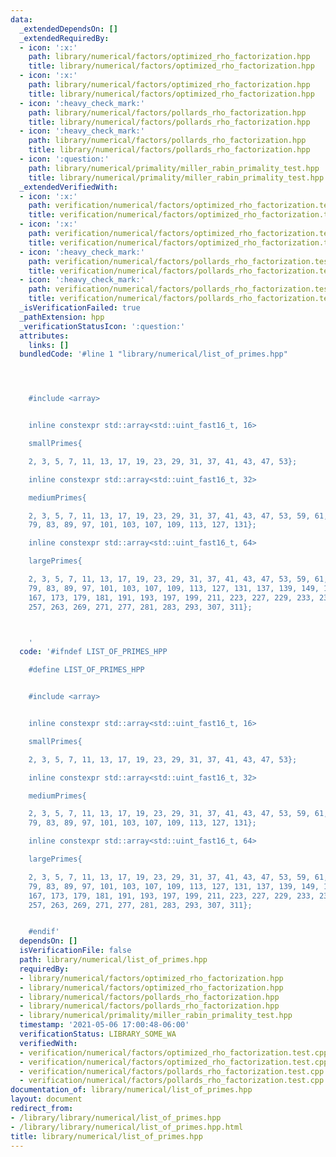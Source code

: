 ```yaml
---
data:
  _extendedDependsOn: []
  _extendedRequiredBy:
  - icon: ':x:'
    path: library/numerical/factors/optimized_rho_factorization.hpp
    title: library/numerical/factors/optimized_rho_factorization.hpp
  - icon: ':x:'
    path: library/numerical/factors/optimized_rho_factorization.hpp
    title: library/numerical/factors/optimized_rho_factorization.hpp
  - icon: ':heavy_check_mark:'
    path: library/numerical/factors/pollards_rho_factorization.hpp
    title: library/numerical/factors/pollards_rho_factorization.hpp
  - icon: ':heavy_check_mark:'
    path: library/numerical/factors/pollards_rho_factorization.hpp
    title: library/numerical/factors/pollards_rho_factorization.hpp
  - icon: ':question:'
    path: library/numerical/primality/miller_rabin_primality_test.hpp
    title: library/numerical/primality/miller_rabin_primality_test.hpp
  _extendedVerifiedWith:
  - icon: ':x:'
    path: verification/numerical/factors/optimized_rho_factorization.test.cpp
    title: verification/numerical/factors/optimized_rho_factorization.test.cpp
  - icon: ':x:'
    path: verification/numerical/factors/optimized_rho_factorization.test.cpp
    title: verification/numerical/factors/optimized_rho_factorization.test.cpp
  - icon: ':heavy_check_mark:'
    path: verification/numerical/factors/pollards_rho_factorization.test.cpp
    title: verification/numerical/factors/pollards_rho_factorization.test.cpp
  - icon: ':heavy_check_mark:'
    path: verification/numerical/factors/pollards_rho_factorization.test.cpp
    title: verification/numerical/factors/pollards_rho_factorization.test.cpp
  _isVerificationFailed: true
  _pathExtension: hpp
  _verificationStatusIcon: ':question:'
  attributes:
    links: []
  bundledCode: '#line 1 "library/numerical/list_of_primes.hpp"




    #include <array>


    inline constexpr std::array<std::uint_fast16_t, 16>

    smallPrimes{

    2, 3, 5, 7, 11, 13, 17, 19, 23, 29, 31, 37, 41, 43, 47, 53};

    inline constexpr std::array<std::uint_fast16_t, 32>

    mediumPrimes{

    2, 3, 5, 7, 11, 13, 17, 19, 23, 29, 31, 37, 41, 43, 47, 53, 59, 61, 67, 71, 73,
    79, 83, 89, 97, 101, 103, 107, 109, 113, 127, 131};

    inline constexpr std::array<std::uint_fast16_t, 64>

    largePrimes{

    2, 3, 5, 7, 11, 13, 17, 19, 23, 29, 31, 37, 41, 43, 47, 53, 59, 61, 67, 71, 73,
    79, 83, 89, 97, 101, 103, 107, 109, 113, 127, 131, 137, 139, 149, 151, 157, 163,
    167, 173, 179, 181, 191, 193, 197, 199, 211, 223, 227, 229, 233, 239, 241, 251,
    257, 263, 269, 271, 277, 281, 283, 293, 307, 311};



    '
  code: '#ifndef LIST_OF_PRIMES_HPP

    #define LIST_OF_PRIMES_HPP


    #include <array>


    inline constexpr std::array<std::uint_fast16_t, 16>

    smallPrimes{

    2, 3, 5, 7, 11, 13, 17, 19, 23, 29, 31, 37, 41, 43, 47, 53};

    inline constexpr std::array<std::uint_fast16_t, 32>

    mediumPrimes{

    2, 3, 5, 7, 11, 13, 17, 19, 23, 29, 31, 37, 41, 43, 47, 53, 59, 61, 67, 71, 73,
    79, 83, 89, 97, 101, 103, 107, 109, 113, 127, 131};

    inline constexpr std::array<std::uint_fast16_t, 64>

    largePrimes{

    2, 3, 5, 7, 11, 13, 17, 19, 23, 29, 31, 37, 41, 43, 47, 53, 59, 61, 67, 71, 73,
    79, 83, 89, 97, 101, 103, 107, 109, 113, 127, 131, 137, 139, 149, 151, 157, 163,
    167, 173, 179, 181, 191, 193, 197, 199, 211, 223, 227, 229, 233, 239, 241, 251,
    257, 263, 269, 271, 277, 281, 283, 293, 307, 311};


    #endif'
  dependsOn: []
  isVerificationFile: false
  path: library/numerical/list_of_primes.hpp
  requiredBy:
  - library/numerical/factors/optimized_rho_factorization.hpp
  - library/numerical/factors/optimized_rho_factorization.hpp
  - library/numerical/factors/pollards_rho_factorization.hpp
  - library/numerical/factors/pollards_rho_factorization.hpp
  - library/numerical/primality/miller_rabin_primality_test.hpp
  timestamp: '2021-05-06 17:00:48-06:00'
  verificationStatus: LIBRARY_SOME_WA
  verifiedWith:
  - verification/numerical/factors/optimized_rho_factorization.test.cpp
  - verification/numerical/factors/optimized_rho_factorization.test.cpp
  - verification/numerical/factors/pollards_rho_factorization.test.cpp
  - verification/numerical/factors/pollards_rho_factorization.test.cpp
documentation_of: library/numerical/list_of_primes.hpp
layout: document
redirect_from:
- /library/library/numerical/list_of_primes.hpp
- /library/library/numerical/list_of_primes.hpp.html
title: library/numerical/list_of_primes.hpp
---
```

